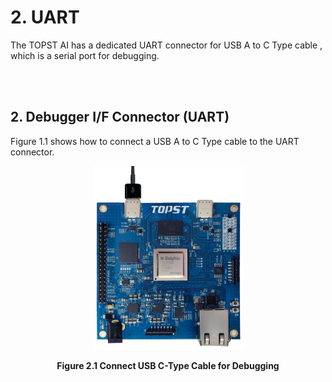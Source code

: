 ﻿# 2. UART

The TOPST AI has a dedicated UART connector for USB A to C Type cable ,
which is a serial port for debugging.

<br/><br/>

## 2. Debugger I/F Connector (UART)

Figure 1.1 shows how to connect a USB A to C Type cable to the UART
connector.
<p align="center"><img src="https://github.com/topst-development/Documentation/blob/main/TOPST-AI/Hardware/media/2. UART.image1.png"
style="width:2.51042in;height:3.06636in"</p>
<p align="center"><strong>Figure 2.1 Connect USB C-Type Cable for Debugging</strong></p>
